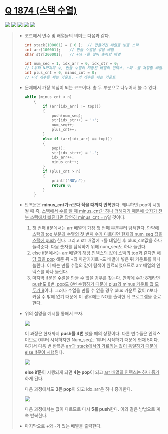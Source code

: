 # [Q 1874 (스택 수열)](https://www.acmicpc.net/problem/1874)

<img src="https://img.shields.io/badge/Level-Silver 3-lightgrey"> <img src="https://img.shields.io/badge/Memory-1972%20KB-blue"> <img src="https://img.shields.io/badge/Time-28%20ms-brightgreen"> <img src="https://img.shields.io/badge/Length-776%20B-red"> <img src="https://img.shields.io/badge/Language-C-blueviolet">



> - 코드에서 변수 및 배열들의 의미는 다음과 같다.
>
>   ```c
>   int stack[100001] = { 0 };	// 만들어진 배열을 넣을 스택
>   int arr[100001];	// 만들 수열을 넣을 배열
>   char str[200001];	// +와 -를 넣어 출력할 배열
>
>   int num_seq = 1, idx_arr = 0, idx_str = 0;
>   // 1부터 N까지의 수, 만들 수열이 저장된 배열의 인덱스, +와 -를 저장할 배열의 인덱스
>   int plus_cnt = 0, minus_cnt = 0;
>   // +의 개수를 세는 카운트, -의 개수를 세는 카운트
>   ```
>
> - 문제에서 가장 핵심이 되는 코드이다. 총 두 부분으로 나누어서 볼 수 있다.
>
>   ```c
>   while (minus_cnt < n)
>   	{
>   		if (arr[idx_arr] != top())
>   		{
>   			push(num_seq);
>   			str[idx_str++] = '+';
>   			num_seq++;
>   			plus_cnt++;
>   		}
>   		else if (arr[idx_arr] == top())
>   		{
>   			pop();
>   			str[idx_str++] = '-';
>   			idx_arr++;
>   			minus_cnt++;
>   		}
>   		if (plus_cnt > n)
>   		{
>   			printf("NO\n");
>   			return 0;
>   		}
>   	}
>   ```
>
> - 반복문은 **minus_cnt가 n보다 작을 때까지 반복**한다. 왜냐하면 pop이 시행될 때 즉, <u>스택에서 수를 뺄 때 minus_cnt가 하나 더해지기 때문에 숫자가 전부 스택에서 빠진다면 당연히 minus_cnt = n</u>일 것이다.
>
>   1. 첫 번째 if문에서는 arr 배열의 가장 첫 번째 부분부터 탐색한다. 만약에 <u>스택의 top 부분과 수열의 첫 번째 수가 다르다면 현재의 num_seq 값을 스택에 push</u> 한다. 그리고 str 배열에 +를 대입한 후 plus_cnt값을 하나 늘려준다. 다음 숫자를 탐색하기 위해 num_seq도 하나 늘린다.
>   2. else if문에서는 <u>arr 배열의 해당 인덱스의 값이 스택의 top과 같다면 해당 값을 pop</u> 해준 뒤 +와 마찬가지로 -도 배열에 넣은 뒤 카운트를 하나 늘린다. 이 때는 만들 수열의 값이 탐색이 완료되었으므로 arr 배열의 인덱스를 하나 늘린다.
>   3. 마지막 if문은 수열을 만들 수 없을 경우를 찾는다. <u>만약에 수가 8개라면 push도 8번, pop도 8번 수행하기 때문에 plus와 minus 카운트 값 모두가 8</u>이다. 그러나 수열을 만들 수 없을 경우 plus 카운트 값이 n보다 커질 수 밖에 없기 때문에 이 경우에는 NO를 출력한 뒤 프로그램을 종료한다.
>
> - 위의 설명을 예시를 통해서 보자.
>
>   ![](https://raw.githubusercontent.com/Jagwa7312/Images/main/1874_exp1.png?token=AWMB64WIN5UW4WFFLOKLOY3BTNMGS)
>
>   이 과정은 현재까지 **push를 4번** 했을 때의 상황이다. 다른 변수들은 인덱스이므로 0부터 시작하지만 Num_seq는 1부터 시작하기 때문에 현재 5이다. 여기서 다음 번 반복은 <u>arr과 stack에서의 가르키는 값이 동일하기 때문에 else if문이 시행</u>된다.
>
>   ![](https://raw.githubusercontent.com/Jagwa7312/Images/main/1874_exp2.png?token=AWMB64V77ABCVP3HESWNHDLBTNMJY)
>
>   **else if문**이 시행되게 되면 **4는 pop**이 되고 <u>arr 배열의 인덱스는 하나 증가</u>하게 된다.
>
>   다음 과정에서도 **3은 pop**이 되고 idx_arr은 하나 증가한다.
>
>   ![](https://raw.githubusercontent.com/Jagwa7312/Images/main/1874_exp3.png?token=AWMB64QDHNKVRSM6WBJ7S2TBTNMKW)
>
>   다음 과정에서는 값이 다르므로 다시 **5를 push**한다. 이와 같은 방법으로 계속 반복한다.
>
> - 마지막으로 +와 -가 있는 배열을 출력한다.

